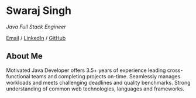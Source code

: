 # Swaraj Singh

_Java Full Stack Engineer_<br>

[Email](mailto:singh.swaraj1999@gmail.com) / [LinkedIn](https://www.linkedin.com/in/singhswaraj/) / [GitHub](https://github.com/rogerthat07/)

## About Me
Motivated Java Developer offers 3.5+ years of experience leading cross-functional teams and completing projects on-time. Seamlessly manages workloads and meets challenging deadlines and quality benchmarks. Strong understanding of common web technologies, languages and frameworks.
